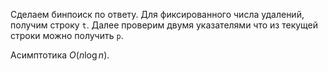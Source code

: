 Сделаем бинпоиск по ответу. Для фиксированного числа удалений, получим строку `t`. Далее проверим двумя указателями что из текущей строки можно получить `p`. 

Асимптотика $O(n \log n)$.

<!-- AC like https://codeforces.com/contest/779/submission/56385229 -->
